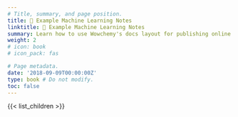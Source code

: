 ```yaml
---
# Title, summary, and page position.
title: 🤖 Example Machine Learning Notes
linktitle: 🤖 Example Machine Learning Notes
summary: Learn how to use Wowchemy's docs layout for publishing online courses, software documentation, and tutorials.
weight: 2
# icon: book
# icon_pack: fas

# Page metadata.
date: '2018-09-09T00:00:00Z'
type: book # Do not modify.
toc: false
---
```


{{< list_children >}}
